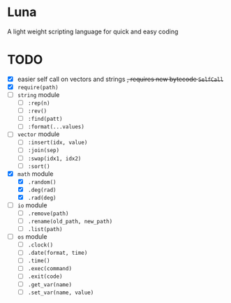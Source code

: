 # Luna

A light weight scripting language for quick and easy coding

# TODO

- [x] easier self call on vectors and strings ~~, requires new bytecode `SelfCall`~~
- [x] `require(path)`
- [ ] `string` module
    - [ ] `:rep(n)`
    - [ ] `:rev()`
    - [ ] `:find(patt)`
    - [ ] `:format(...values)`
- [ ] `vector` module
    - [ ] `:insert(idx, value)`
    - [ ] `:join(sep)`
    - [ ] `:swap(idx1, idx2)`
    - [ ] `:sort()`
- [x] `math` module
    - [x] `.random()`
    - [x] `.deg(rad)`
    - [x] `.rad(deg)`
- [ ] `io` module
    - [ ] `.remove(path)`
    - [ ] `.rename(old_path, new_path)`
    - [ ] `.list(path)`
- [ ] `os` module
    - [ ] `.clock()`
    - [ ] `.date(format, time)`
    - [ ] `.time()`
    - [ ] `.exec(command)`
    - [ ] `.exit(code)`
    - [ ] `.get_var(name)`
    - [ ] `.set_var(name, value)`